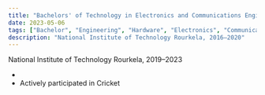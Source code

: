 ```yaml
---
title: "Bachelors' of Technology in Electronics and Communications Engineering"
date: 2023-05-06
tags: ["Bachelor", "Engineering", "Hardware", "Electronics", "Communication"]
description: "National Institute of Technology Rourkela, 2016–2020"
---
```






National Institute of Technology Rourkela, 2019–2023

- 
- Actively participated in Cricket
